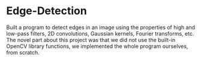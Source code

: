 # Edge-Detection
Built a program to detect edges in an image using the properties of high and low-pass filters, 2D convolutions, Gaussian kernels, Fourier transforms, etc. The novel part about this project was that we did not use the built-in OpenCV library functions, we implemented the whole program ourselves, from scratch.
